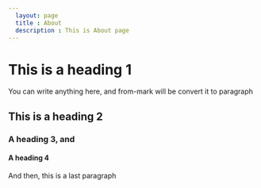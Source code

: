 ```yaml
---
  layout: page
  title : About
  description : This is About page
---
```


# This is a heading 1

You can write anything here, and from-mark will be convert it to paragraph

## This is a heading 2
### A heading 3, and
#### A heading 4

And then, this is a last paragraph